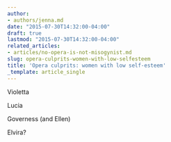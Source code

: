 ```yaml
---
author:
- authors/jenna.md
date: "2015-07-30T14:32:00-04:00"
draft: true
lastmod: "2015-07-30T14:32:00-04:00"
related_articles:
- articles/no-opera-is-not-misogynist.md
slug: opera-culprits-women-with-low-selfesteem
title: 'Opera culprits: women with low self-esteem'
_template: article_single
---
```


Violetta

Lucia

Governess (and Ellen)

Elvira?


